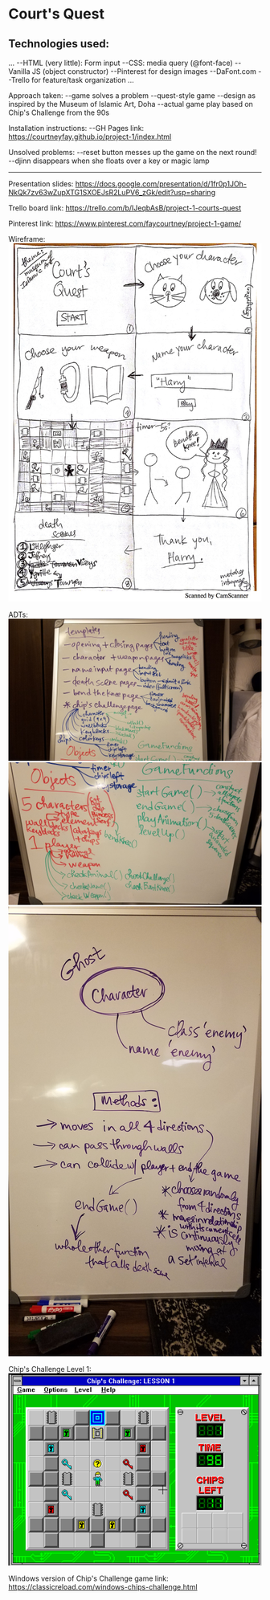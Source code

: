 # Court's Quest

## Technologies used:
...
--HTML (very little): Form input
--CSS: media query (@font-face)
--Vanilla JS (object constructor)
--Pinterest for design images
--DaFont.com
--Trello for feature/task organization
...

Approach taken:
--game solves a problem
--quest-style game
--design as inspired by the Museum of Islamic Art, Doha
--actual game play based on Chip's Challenge from the 90s

Installation instructions:
--GH Pages link: https://courtneyfay.github.io/project-1/index.html

Unsolved problems:
--reset button messes up the game on the next round!
--djinn disappears when she floats over a key or magic lamp

------------------------------------------------------------------------

Presentation slides: https://docs.google.com/presentation/d/1fr0p1JOh-NkQk7zv63wZupXTG1SXOEJsR2LuPV6_zGk/edit?usp=sharing

Trello board link: https://trello.com/b/IJeqbAsB/project-1-courts-quest

Pinterest link: https://www.pinterest.com/faycourtney/project-1-game/

Wireframe: ![alt text](planning/courtsquestwireframe.jpg "Court's Quest Wireframe")

ADTs: 
![alt text](planning/ADTspart1.jpg "ADTs part 1")
![alt text](planning/ADTspart2.jpg "ADTs part 2")
![alt text](planning/ghostADT.jpg "ghost ADTS")

Chip's Challenge Level 1: ![alt text](planning/chipschallengelevel1.png "Chip's Challenge Level 1")

Windows version of Chip's Challenge game link: https://classicreload.com/windows-chips-challenge.html


